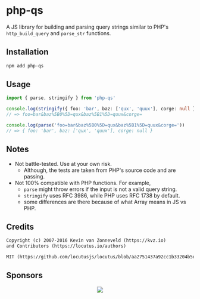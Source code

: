 # php-qs

A JS library for building and parsing query strings similar to PHP's `http_build_query` and `parse_str` functions.

## Installation

```sh
npm add php-qs
```

## Usage

```ts
import { parse, stringify } from 'php-qs'

console.log(stringify({ foo: 'bar', baz: ['qux', 'quux'], corge: null }))
// => foo=bar&baz%5B0%5D=qux&baz%5B1%5D=quux&corge=

console.log(parse('foo=bar&baz%5B0%5D=qux&baz%5B1%5D=quux&corge='))
// => { foo: 'bar', baz: ['qux', 'quux'], corge: null }
```

## Notes

- Not battle-tested. Use at your own risk.
  - Although, the tests are taken from PHP's source code and are passing.
- Not 100% compatible with PHP functions. For example,
  - `parse` might throw errors if the input is not a valid query string.
  - `stringify` uses RFC 3986, while PHP uses RFC 1738 by default.
  - some differences are there because of what Array means in JS vs PHP.

## Credits

```txt
Copyright (c) 2007-2016 Kevin van Zonneveld (https://kvz.io)
and Contributors (https://locutus.io/authors)

MIT (https://github.com/locutusjs/locutus/blob/aa2751437a92cc1b33204b5e1252e8ef899206ad/LICENSE)
```

## Sponsors

<p align="center">
  <a href="https://cdn.jsdelivr.net/gh/brc-dd/static/sponsors.svg">
    <img src='https://cdn.jsdelivr.net/gh/brc-dd/static/sponsors.svg'/>
  </a>
</p>
